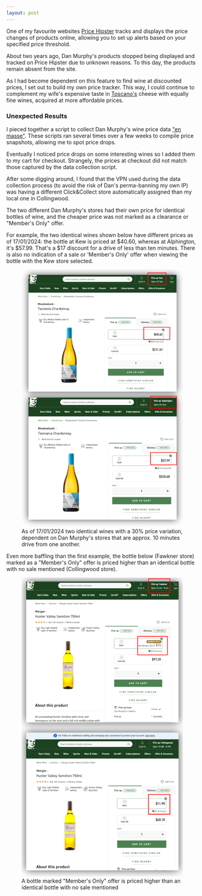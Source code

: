 ```yaml
---
layout: post
---
```


One of my favourite websites <a href="https://pricehipster.com/">Price Hipster</a> tracks and displays the price changes of products online, allowing you to set up alerts based on your specified price threshold.

About two years ago, Dan Murphy's products stopped being displayed and tracked on Price Hipster due to unknown reasons. To this day, the products remain absent from the site.

As I had become dependent on this feature to find wine at discounted prices, I set out to build my own price tracker. This way, I could continue to complement my wife's expensive taste in <a href="https://toscanos.com.au/">Toscano's</a> cheese with equally fine wines, acquired at more affordable prices.

### Unexpected Results
I pieced together a script to collect Dan Murphy's wine price data <a href="https://en.wikipedia.org/wiki/Web_scraping">"en masse"</a>. These scripts ran several times over a few weeks to compile price snapshots, allowing me to spot price drops.

Eventually I noticed price drops on some interesting wines so I added them to my cart for checkout. Strangely, the prices at checkout did not match those captured by the data collection script. 

After some digging around, I found that the VPN used during the data collection process (to avoid the risk of Dan's perma-banning my own IP) was having a different Click&Collect store automatically assigned than my local one in Collingwood.

The two different Dan Murphy's stores had their own price for identical bottles of wine, and the cheaper price was not marked as a clearance or "Member's Only" offer.

For example, the two identical wines shown below have different prices as of 17/01/2024: the bottle at Kew is priced at $40.60, whereas at Alphington, it's $57.99. That's a $17 discount for a drive of less than ten minutes. There is also no indication of a sale or 'Member's Only' offer when viewing the bottle with the Kew store selected.

<figure>
  <img src="/assets/2024-02-03-img01.png" alt="" loading="lazy">
  <figcaption>
    As of 17/01/2024 two identical wines with a 30% price variation, dependent on Dan Murphy's stores that are approx. 10 minutes drive from one another.
  </figcaption>
</figure>

Even more baffling than the first example, the bottle below (Fawkner store) marked as a "Member's Only" offer is priced higher than an identical bottle with no sale mentioned (Collingwood store).

<figure>
  <img src="/assets/2024-02-03-img02.png" alt="" loading="lazy">
  <figcaption>
    A bottle marked "Member's Only" offer is priced higher than an identical bottle with no sale mentioned
  </figcaption>
</figure>


